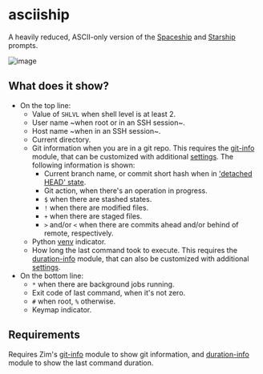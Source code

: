 asciiship
=========

A heavily reduced, ASCII-only version of the [Spaceship] and [Starship] prompts.

![image](https://github.com/psztoch/asciiship/assets/4523167/790e67f4-bb82-413b-9978-a712ce6eba04)

What does it show?
------------------

  * On the top line:
    * Value of `SHLVL` when shell level is at least 2.
    * User name ~when root or in an SSH session~.
    * Host name ~when in an SSH session~.
    * Current directory.
    * Git information when you are in a git repo. This requires the [git-info]
      module, that can be customized with additional [settings][git-info settings].
      The following information is shown:
      * Current branch name, or commit short hash when in ['detached HEAD' state].
      * Git action, when there's an operation in progress.
      * `$` when there are stashed states.
      * `!` when there are modified files.
      * `+` when there are staged files.
      * `>` and/or `<` when there are commits ahead and/or behind of remote,
        respectively.
    * Python [venv] indicator.
    * How long the last command took to execute. This requires the [duration-info]
      module, that can also be customized with additional [settings][duration-info settings].
  * On the bottom line:
    * `*` when there are background jobs running.
    * Exit code of last command, when it's not zero.
    * `#` when root, `%` otherwise.
    * Keymap indicator.

Requirements
------------

Requires Zim's [git-info] module to show git information, and [duration-info]
module to show the last command duration.

[Spaceship]: https://spaceship-prompt.sh/
[Starship]: https://starship.rs/
[git-info]: https://github.com/zimfw/git-info
[git-info settings]: https://github.com/zimfw/git-info/blob/master/README.md#settings
['detached HEAD' state]: https://git-scm.com/docs/git-checkout#_detached_head
[venv]: https://docs.python.org/3/library/venv.html
[duration-info]: https://github.com/zimfw/duration-info
[duration-info settings]: https://github.com/zimfw/duration-info/blob/master/README.md#settings
